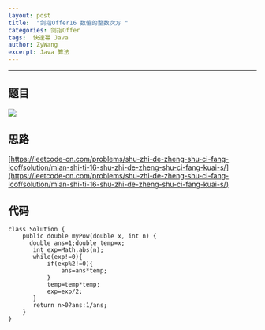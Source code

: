 ```yaml
---
layout: post
title:  "剑指Offer16 数值的整数次方 "
categories: 剑指Offer
tags:  快速幂 Java 
author: ZyWang
excerpt: Java 算法 
---
```


****
## 题目 ##

![](https://s1.ax1x.com/2020/09/01/djLsQe.jpg)

## 思路 ##

[https://leetcode-cn.com/problems/shu-zhi-de-zheng-shu-ci-fang-lcof/solution/mian-shi-ti-16-shu-zhi-de-zheng-shu-ci-fang-kuai-s/](https://leetcode-cn.com/problems/shu-zhi-de-zheng-shu-ci-fang-lcof/solution/mian-shi-ti-16-shu-zhi-de-zheng-shu-ci-fang-kuai-s/)

## 代码 ##
	
	class Solution {
	    public double myPow(double x, int n) {
	      double ans=1;double temp=x;
	       int exp=Math.abs(n);
	       while(exp!=0){
	           if(exp%2!=0){
	               ans=ans*temp;
	           }
	           temp=temp*temp;
	           exp=exp/2;
	       }
	       return n>0?ans:1/ans;
	    }
	}